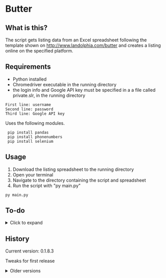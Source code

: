 # Butter

## What is this?

The script gets listing data from an Excel spreadsheet following the template shown on http://www.landolphia.com/butter and creates a listing online on the specified platform.

## Requirements

- Python installed
- Chromedriver executable in the running directory
- the login info and Google API key must be specified in a a file called private.slr, in the running directory
```
First line: username
Second line: password
Third line: Google API key
```
Uses the following modules.

```shell
 pip install pandas
 pip install phonenumbers
 pip install selenium
```

## Usage

1. Download the listing spreadsheet to the running directory
2. Open your terminal
3. Navigate to the directory containing the script and spreadsheet
4. Run the script with "py main.py"

```shell
py main.py
```

## To-do
<details>
	<summary> Click to expand </summary>

- documentation and website
- finish multiple floorplan flow
- remove lxml
- GUI and/or command line options
- offer instructions on what's left to do when the script is done running
- be careful with value formatting validation
- photos
- contact
- move in date
- ad posting spreadsheet template
- refactor checkbox/dropdown/click/etc checkbox("page", "element") for readability
</details>

## History

Current version: 0.1.8.3

Tweaks for first release

<details>
  <summary> Older versions </summary>
  
v0.1.8.2
Scrapes multiple floorplans from the spreadsheet
v0.1.8.1
Filling description/tinyMCE
v0.1.8
Refactoring done
v0.1.6
Finished preliminary scraping and posting.
v0.1.5
Retrieving postal code
Navigation progress
v0.1.4
Excel slurping
v0.1.3
Basic navigation
Refactoring
v0.1.2
Login
v0.1.1
Basic static keyword detection and highlighting.
v0.1
Basic info scraping and spreadheet output.
</details>
